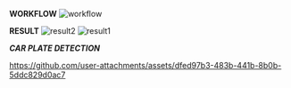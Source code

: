 **WORKFLOW**
![workflow](https://github.com/user-attachments/assets/e2e1fe65-3c3c-4755-844e-ccb50aca4583)

**RESULT**
![result2](https://github.com/user-attachments/assets/1c08054f-f47d-48b1-bbdd-310c2cf2caaa)
![result1](https://github.com/user-attachments/assets/0e632369-ac75-4993-9aa7-6fcfc73e8504)

***CAR PLATE DETECTION***

https://github.com/user-attachments/assets/dfed97b3-483b-441b-8b0b-5ddc829d0ac7











